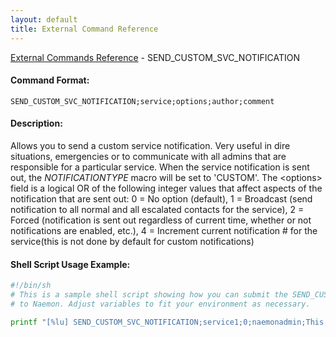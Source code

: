 ```yaml
---
layout: default
title: External Command Reference
---
```


<!--
************************************************
* AUTO GENERATED PAGE - USE ./update SCRIPT
************************************************
-->

<span class="glyphicon glyphicon-arrow-up"></span><a href="index.html"> External Commands Reference</a> - SEND_CUSTOM_SVC_NOTIFICATION<br>


#### Command Format:

`SEND_CUSTOM_SVC_NOTIFICATION;service;options;author;comment`

#### Description:

Allows you to send a custom service notification. Very useful in dire situations, emergencies or to communicate with all admins that are responsible for a particular service. When the service notification is sent out, the $NOTIFICATIONTYPE$ macro will be set to 'CUSTOM'. The &lt;options&gt; field is a logical OR of the following integer values that affect aspects of the notification that are sent out: 0 = No option (default), 1 = Broadcast (send notification to all normal and all escalated contacts for the service), 2 = Forced (notification is sent out regardless of current time, whether or not notifications are enabled, etc.), 4 = Increment current notification # for the service(this is not done by default for custom notifications)

#### Shell Script Usage Example:

```sh
#!/bin/sh
# This is a sample shell script showing how you can submit the SEND_CUSTOM_SVC_NOTIFICATION command
# to Naemon. Adjust variables to fit your environment as necessary.

printf "[%lu] SEND_CUSTOM_SVC_NOTIFICATION;service1;0;naemonadmin;This is an example comment.\n" `date +%s` > /var/lib/naemon/naemon.cmd
```



